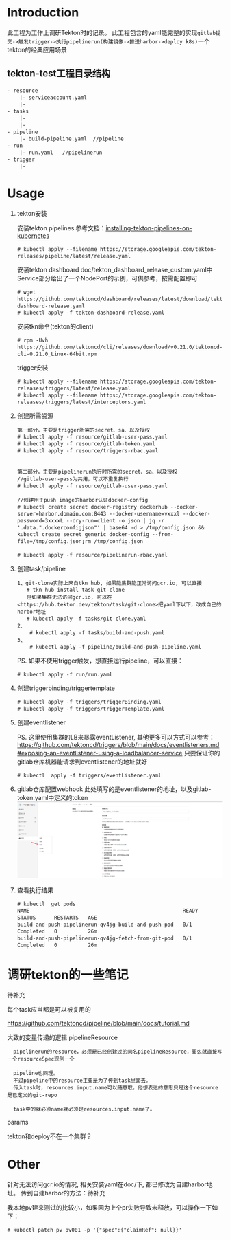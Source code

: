 # Introduction

此工程为工作上调研Tekton时的记录。
此工程包含的yaml能完整的实现`gitlab提交->触发trigger->执行pipelinerun(构建镜像->推送harbor->deploy k8s)`一个tekton的经典应用场景

## tekton-test工程目录结构

```none
- resource
    |- serviceaccount.yaml
    |- 
- tasks
    |-
    |-
- pipeline
    |- build-pipeline.yaml  //pipeline
- run
    |- run.yaml   //pipelinerun
- trigger
    |- 
```

# Usage

1. tekton安装

    安装tekton pipelines
    参考文档：[installing-tekton-pipelines-on-kubernetes](https://github.com/tektoncd/pipeline/blob/main/docs/install.md#installing-tekton-pipelines-on-kubernetes)

    ```none
    # kubectl apply --filename https://storage.googleapis.com/tekton-releases/pipeline/latest/release.yaml
    ```

    安装tekton dashboard
    doc/tekton_dashboard_release_custom.yaml中Service部分给出了一个NodePort的示例，可供参考，按需配置即可

    ```none
    # wget https://github.com/tektoncd/dashboard/releases/latest/download/tekton-dashboard-release.yaml
    # kubectl apply -f tekton-dashboard-release.yaml
    ```

    安装tkn命令(tekton的client)

    ```none
    # rpm -Uvh https://github.com/tektoncd/cli/releases/download/v0.21.0/tektoncd-cli-0.21.0_Linux-64bit.rpm
    ```

    trigger安装

    ```none
    # kubectl apply --filename https://storage.googleapis.com/tekton-releases/triggers/latest/release.yaml
    # kubectl apply --filename https://storage.googleapis.com/tekton-releases/triggers/latest/interceptors.yaml
    ```

2. 创建所需资源

    ```none
    第一部分，主要是trigger所需的secret、sa、以及授权
    # kubectl apply -f resource/gitlab-user-pass.yaml
    # kubectl apply -f resource/gitlab-token.yaml
    # kubectl apply -f resource/triggers-rbac.yaml
    

    第二部分，主要是pipelinerun执行时所需的secret、sa、以及授权
    //gitlab-user-pass为共用，可以不重复执行
    # kubectl apply -f resource/gitlab-user-pass.yaml  

    //创建用于push image的harbor认证docker-config
    # kubectl create secret docker-registry dockerhub --docker-server=harbor.domain.com:8443 --docker-username=vxxxl --docker-password=3xxxxL --dry-run=client -o json | jq -r '.data.".dockerconfigjson"' | base64 -d > /tmp/config.json && kubectl create secret generic docker-config --from-file=/tmp/config.json;rm /tmp/config.json

    # kubectl apply -f resource/pipelinerun-rbac.yaml
    ```

3. 创建task/pipeline

    ```none
    1、git-clone实际上来自tkn hub, 如果能集群能正常访问gcr.io, 可以直接
       # tkn hub install task git-clone
       但如果集群无法访问gcr.io, 可以在<https://hub.tekton.dev/tekton/task/git-clone>把yaml下以下，改成自己的harbor地址
       # kubectl apply -f tasks/git-clone.yaml
    2、
        # kubectl apply -f tasks/build-and-push.yaml
    3、
        # kubectl apply -f pipeline/build-and-push-pipeline.yaml
    ```

    PS. 如果不使用trigger触发，想直接运行pipeline，可以直接：

    ```none
    # kubectl apply -f run/run.yaml
    ```

4. 创建triggerbinding/triggertemplate

    ```none
    # kubectl apply -f triggers/triggerBinding.yaml
    # kubectl apply -f triggers/triggerTemplate.yaml
    ```

5. 创建eventlistener

    PS. 这里使用集群的LB来暴露eventListener, 其他更多可以方式可以参考：<https://github.com/tektoncd/triggers/blob/main/docs/eventlisteners.md#exposing-an-eventlistener-using-a-loadbalancer-service>
    只要保证你的gitlab仓库机器能请求到eventlistener的地址就好

    ```none
    # kubectl  apply -f triggers/eventListener.yaml
    ```

6. gitlab仓库配置webhook
    此处填写的是eventlistener的地址，以及gitlab-token.yaml中定义的token
    ![gitlab-config-webhook](doc/gitlab-config-webhook.png)

7. 查看执行结果

    ```none
    # kubectl  get pods     
    NAME                                                  READY   STATUS      RESTARTS   AGE
    build-and-push-pipelinerun-qv4jg-build-and-push-pod   0/1     Completed   0          26m
    build-and-push-pipelinerun-qv4jg-fetch-from-git-pod   0/1     Completed   0          26m
    ```

# 调研tekton的一些笔记

待补充

每个task应当都是可以被复用的


https://github.com/tektoncd/pipeline/blob/main/docs/tutorial.md




大致的变量传递的逻辑
pipelineResource
```none
  pipelinerun的resource，必须是已经创建过的同名pipelineResource，要么就直接写一个resourceSpec现创一个
  
  pipeline也同理。 
  不过pipeline中的resource主要是为了传到task里面去。
  传入task时，resources.input.name可以随意取，他想表达的意思只是这个resource是已定义的git-repo

  task中的就必须name就必须是resources.input.name了。
```
params

tekton和deploy不在一个集群？


# Other

针对无法访问gcr.io的情况, 相关安装yaml在doc/下, 都已修改为自建harbor地址。
传到自建harbor的方法：待补充

我本地pv建来测试的比较小，如果因为上个pr失败导致未释放，可以操作一下如下：

```none
# kubectl patch pv pv001 -p '{"spec":{"claimRef": null}}' 
```
